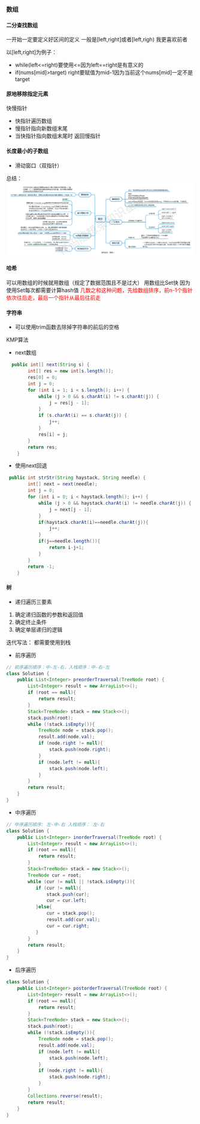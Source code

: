 ### 数组
#### 二分查找数组
一开始一定要定义好区间的定义
一般是[left,right]或者[left,righ) 我更喜欢前者

以[left,right]为例子：
- while(left<=right)要使用<=因为left==right是有意义的
- if(nums[mid]>target) right要赋值为mid-1因为当前这个nums[mid]一定不是target

#### 原地移除指定元素
快慢指针
- 快指针遍历数组
- 慢指针指向新数组末尾
- 当快指针指向数组末尾时 返回慢指针

#### 长度最小的子数组
- 滑动窗口（双指针）

总结：
![img.png](img.png)

#### 哈希
可以用数组的时候就用数组（规定了数据范围且不是过大）
用数组比Set快 因为使用Set每次都需要计算hash值
<font color=red>几数之和这种问题，先给数组排序，前n-1个指针依次往后走，最后一个指针从最后往前走</font>

#### 字符串
- 可以使用trim函数去除掉字符串的前后的空格

KMP算法
- next数组
```java
  public int[] next(String s) {
        int[] res = new int[s.length()];
        res[0] = 0;
        int j = 0;
        for (int i = 1; i < s.length(); i++) {
            while (j > 0 && s.charAt(i) != s.charAt(j)) {
                j = res[j - 1];
            }
            if (s.charAt(i) == s.charAt(j)) {
                j++;
            }
            res[i] = j;
        }
        return res;
    }
```

- 使用next回退
```java
 public int strStr(String haystack, String needle) {
        int[] next = next(needle);
        int j = 0;
        for (int i = 0; i < haystack.length(); i++) {
            while (j > 0 && haystack.charAt(i) != needle.charAt(j)) {
                j = next[j - 1];
            }
            if(haystack.charAt(i)==needle.charAt(j)){
                j++;
            }
            if(j==needle.length()){
                return i-j+1;
            }
        }
        return -1;
    }
```

#### 树
- 递归遍历三要素
1. 确定递归函数的参数和返回值
2. 确定终止条件
3. 确定单层递归的逻辑

迭代写法：
都需要使用到栈
- 前序遍历
```java
// 前序遍历顺序：中-左-右，入栈顺序：中-右-左
class Solution {
    public List<Integer> preorderTraversal(TreeNode root) {
        List<Integer> result = new ArrayList<>();
        if (root == null){
            return result;
        }
        Stack<TreeNode> stack = new Stack<>();
        stack.push(root);
        while (!stack.isEmpty()){
            TreeNode node = stack.pop();
            result.add(node.val);
            if (node.right != null){
                stack.push(node.right);
            }
            if (node.left != null){
                stack.push(node.left);
            }
        }
        return result;
    }
}
```
- 中序遍历
```java
// 中序遍历顺序: 左-中-右 入栈顺序： 左-右
class Solution {
    public List<Integer> inorderTraversal(TreeNode root) {
        List<Integer> result = new ArrayList<>();
        if (root == null){
            return result;
        }
        Stack<TreeNode> stack = new Stack<>();
        TreeNode cur = root;
        while (cur != null || !stack.isEmpty()){
           if (cur != null){
               stack.push(cur);
               cur = cur.left;
           }else{
               cur = stack.pop();
               result.add(cur.val);
               cur = cur.right;
           }
        }
        return result;
    }
}
```
- 后序遍历
```java
class Solution {
    public List<Integer> postorderTraversal(TreeNode root) {
        List<Integer> result = new ArrayList<>();
        if (root == null){
            return result;
        }
        Stack<TreeNode> stack = new Stack<>();
        stack.push(root);
        while (!stack.isEmpty()){
            TreeNode node = stack.pop();
            result.add(node.val);
            if (node.left != null){
                stack.push(node.left);
            }
            if (node.right != null){
                stack.push(node.right);
            }
        }
        Collections.reverse(result);
        return result;
    }
}
```

